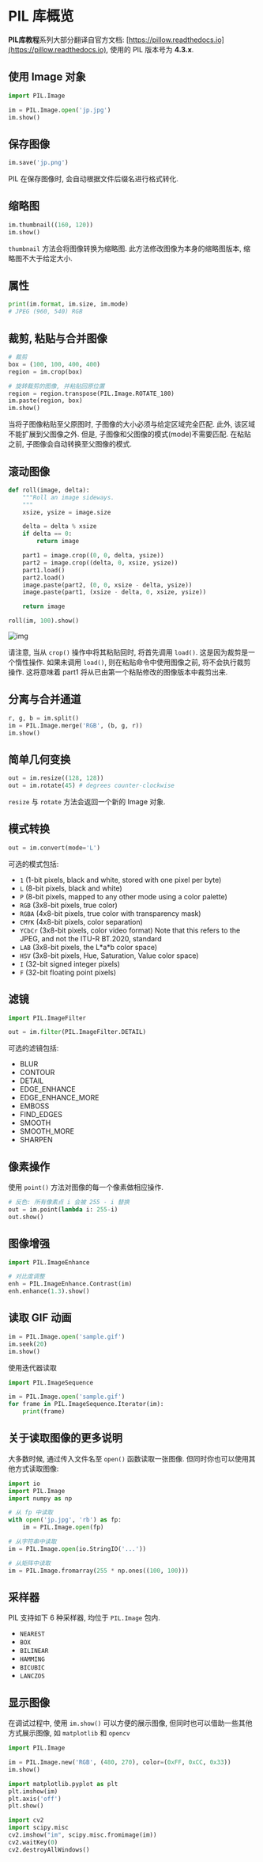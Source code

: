 # PIL 库概览

**PIL库教程**系列大部分翻译自官方文档: [https://pillow.readthedocs.io](https://pillow.readthedocs.io), 使用的 PIL 版本号为 **4.3.x**.

## 使用 Image 对象

```py
import PIL.Image

im = PIL.Image.open('jp.jpg')
im.show()
```

## 保存图像

```py
im.save('jp.png')
```

PIL 在保存图像时, 会自动根据文件后缀名进行格式转化.

## 缩略图

```py
im.thumbnail((160, 120))
im.show()
```

`thumbnail` 方法会将图像转换为缩略图. 此方法修改图像为本身的缩略图版本, 缩略图不大于给定大小.

## 属性

```py
print(im.format, im.size, im.mode)
# JPEG (960, 540) RGB
```

## 裁剪, 粘贴与合并图像

```py
# 裁剪
box = (100, 100, 400, 400)
region = im.crop(box)

# 旋转裁剪的图像, 并粘贴回原位置
region = region.transpose(PIL.Image.ROTATE_180)
im.paste(region, box)
im.show()
```

当将子图像粘贴至父原图时, 子图像的大小必须与给定区域完全匹配. 此外, 该区域不能扩展到父图像之外. 但是, 子图像和父图像的模式(mode)不需要匹配. 在粘贴之前, 子图像会自动转换至父图像的模式.

## 滚动图像

```py
def roll(image, delta):
    """Roll an image sideways.
    """
    xsize, ysize = image.size

    delta = delta % xsize
    if delta == 0:
        return image

    part1 = image.crop((0, 0, delta, ysize))
    part2 = image.crop((delta, 0, xsize, ysize))
    part1.load()
    part2.load()
    image.paste(part2, (0, 0, xsize - delta, ysize))
    image.paste(part1, (xsize - delta, 0, xsize, ysize))

    return image

roll(im, 100).show()
```

![img](/img/pil/pil_tutorial_overview/roll.gif)

请注意, 当从 `crop()` 操作中将其粘贴回时, 将首先调用 `load()`. 这是因为裁剪是一个惰性操作. 如果未调用 `load()`, 则在粘贴命令中使用图像之前, 将不会执行裁剪操作. 这将意味着 part1 将从已由第一个粘贴修改的图像版本中裁剪出来.

## 分离与合并通道

```py
r, g, b = im.split()
im = PIL.Image.merge('RGB', (b, g, r))
im.show()
```

## 简单几何变换

```py
out = im.resize((128, 128))
out = im.rotate(45) # degrees counter-clockwise
```

`resize` 与 `rotate` 方法会返回一个新的 Image 对象.

## 模式转换

```py
out = im.convert(mode='L')
```

可选的模式包括:

- `1` (1-bit pixels, black and white, stored with one pixel per byte)
- `L` (8-bit pixels, black and white)
- `P` (8-bit pixels, mapped to any other mode using a color palette)
- `RGB` (3x8-bit pixels, true color)
- `RGBA` (4x8-bit pixels, true color with transparency mask)
- `CMYK` (4x8-bit pixels, color separation)
- `YCbCr` (3x8-bit pixels, color video format) Note that this refers to the JPEG, and not the ITU-R BT.2020, standard
- `LAB` (3x8-bit pixels, the L\*a\*b color space)
- `HSV` (3x8-bit pixels, Hue, Saturation, Value color space)
- `I` (32-bit signed integer pixels)
- `F` (32-bit floating point pixels)

## 滤镜

```py
import PIL.ImageFilter

out = im.filter(PIL.ImageFilter.DETAIL)
```

可选的滤镜包括:

- BLUR
- CONTOUR
- DETAIL
- EDGE_ENHANCE
- EDGE\_ENHANCE\_MORE
- EMBOSS
- FIND_EDGES
- SMOOTH
- SMOOTH_MORE
- SHARPEN

## 像素操作

使用 `point()` 方法对图像的每一个像素做相应操作.

```py
# 反色: 所有像素点 i 会被 255 - i 替换
out = im.point(lambda i: 255-i)
out.show()
```

## 图像增强

```py
import PIL.ImageEnhance

# 对比度调整
enh = PIL.ImageEnhance.Contrast(im)
enh.enhance(1.3).show()
```

## 读取 GIF 动画

```py
im = PIL.Image.open('sample.gif')
im.seek(20)
im.show()
```

使用迭代器读取

```py
import PIL.ImageSequence

im = PIL.Image.open('sample.gif')
for frame in PIL.ImageSequence.Iterator(im):
    print(frame)
```

## 关于读取图像的更多说明

大多数时候, 通过传入文件名至 `open()` 函数读取一张图像. 但同时你也可以使用其他方式读取图像:

```py
import io
import PIL.Image
import numpy as np

# 从 fp 中读取
with open('jp.jpg', 'rb') as fp:
    im = PIL.Image.open(fp)

# 从字符串中读取
im = PIL.Image.open(io.StringIO('...'))

# 从矩阵中读取
im = PIL.Image.fromarray(255 * np.ones((100, 100)))
```

## 采样器

PIL 支持如下 6 种采样器, 均位于 `PIL.Image` 包内.

- `NEAREST`
- `BOX`
- `BILINEAR`
- `HAMMING`
- `BICUBIC`
- `LANCZOS`

## 显示图像

在调试过程中, 使用 `im.show()` 可以方便的展示图像, 但同时也可以借助一些其他方式展示图像, 如 `matplotlib` 和 `opencv`

```py
import PIL.Image

im = PIL.Image.new('RGB', (480, 270), color=(0xFF, 0xCC, 0x33))
im.show()

import matplotlib.pyplot as plt
plt.imshow(im)
plt.axis('off')
plt.show()

import cv2
import scipy.misc
cv2.imshow("im", scipy.misc.fromimage(im))
cv2.waitKey(0)
cv2.destroyAllWindows()
```
